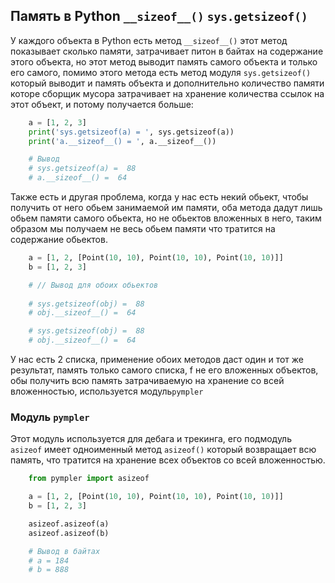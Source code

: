 Память в Python `__sizeof__()`  `sys.getsizeof()`
---

У каждого объекта в Python есть метод `__sizeof__()` этот метод
показывает сколько памяти, затрачивает питон в байтах на содержание
этого объекта, но этот метод выводит память самого объекта и только
его самого, помимо этого метода есть метод модуля `sys.getsizeof()`
который выводит и память объекта и дополнительно количество памяти
которе сборщик мусора затрачивает на хранение количества ссылок на
этот объект, и потому получается больше:

```python
    a = [1, 2, 3]
    print('sys.getsizeof(a) = ', sys.getsizeof(a))
    print('a.__sizeof__() = ', a.__sizeof__())

    # Вывод
    # sys.getsizeof(a) =  88
    # a.__sizeof__() =  64
```

Также есть и другая проблема, когда у нас есть некий обьект,
чтобы получить от него обьем занимаемой им памяти, оба метода
дадут лишь обьем памяти самого обьекта, но не обьектов вложенных
в него, таким образом мы получаем не весь обьем памяти что тратится
на содержание обьектов.

```python
    a = [1, 2, [Point(10, 10), Point(10, 10), Point(10, 10)]]
    b = [1, 2, 3]

    # // Вывод для обоих обьектов
    
    # sys.getsizeof(obj) =  88
    # obj.__sizeof__() =  64

    # sys.getsizeof(obj) =  88
    # obj.__sizeof__() =  64
```

У нас есть 2 списка, применение обоих методов даст один и тот же
результат, память только самого списка, f не его вложенных объектов,
обы получить всю память затрачиваемую на хранение со всей вложенностью,
используется модуль`pympler`

### Модуль `pympler`
Этот модуль используется для дебага и трекинга, его подмодуль `asizeof`
имеет одноименный метод `asizeof()` который возвращает всю память,
что тратится на хранение всех объектов со всей вложенностью. 

```python
    from pympler import asizeof

    a = [1, 2, [Point(10, 10), Point(10, 10), Point(10, 10)]]
    b = [1, 2, 3]

    asizeof.asizeof(a)
    asizeof.asizeof(b)

    # Вывод в байтах
    # a = 184
    # b = 888
```